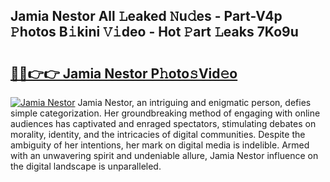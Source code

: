 ## Jamia Nestor All 𝙻eaked 𝙽u𝚍es - Part-V4p 𝙿hotos B𝚒kini 𝚅𝚒deo - Hot 𝙿art 𝙻eaks 7Ko9u

# <h2><a href="http://ld3lz1.urlbe.top/?page=Jamia+Nestor">🔗🔗👉👉 Jamia Nestor P𝚑oto𝚜Vid𝚎o</a></h2>

[![Jamia Nestor](https://i.imgur.com/eBuTRDB.gif)](http://ld3lz1.urlbe.top/?page=Jamia+Nestor)
Jamia Nestor, an intriguing and enigmatic person, defies simple categorization. Her groundbreaking method of engaging with online audiences has captivated and enraged spectators, stimulating debates on morality, identity, and the intricacies of digital communities. Despite the ambiguity of her intentions, her mark on digital media is indelible. Armed with an unwavering spirit and undeniable allure, Jamia Nestor influence on the digital landscape is unparalleled.
